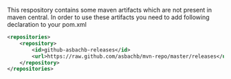 This respository contains some maven artifacts which are not present in maven central. In order to use these artifacts you need to add following declaration to your pom.xml

```xml
<repositories>
    <repository>
        <id>github-asbachb-releases</id>
        <url>https://raw.github.com/asbachb/mvn-repo/master/releases</url>
    </repository>
</repositories>
```
